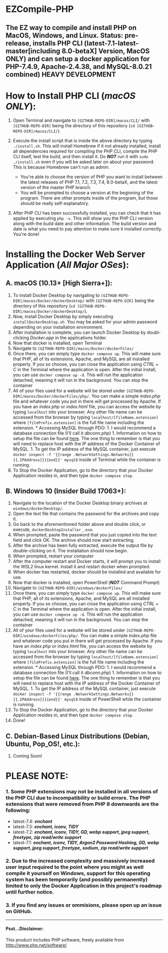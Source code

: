 # EZCompile-PHP
## The EZ way to compile and install PHP on MacOS, Windows, and Linux. Status: pre-release, installs PHP CLI (latest-7.1-latest-master[including 8.0-betaX] Version, MacOS ONLY) and can setup a docker application for PHP-7.4.9, Apache-2.4.38, and MySQL-8.0.21 combined) HEAVY DEVELOPMENT

# How to Install PHP CLI (*macOS ONLY*):
   1. Open Terminal and navigate to ```[GITHUB-REPO-DIR]/macos/CLI/``` with ```[GITHUB-REPO-DIR]``` being the directory of this repository (```cd [GITHUB-REPO-DIR]/macos/CLI/```).
   1. Execute the install script that is inside the above directory by typing ```./install.sh```. This will install Homebrew if it not already installed, install all dependencies required for compiling the PHP CLI, compile the PHP CLI itself, test the build, and then install it. Do ***NOT*** run it with ```sudo ./install.sh``` even if you will be asked later on about your password. This is because Homebrew can't run as admin.
  
      * You're able to choose the version of PHP you want to install between the latest releases of PHP 7.1, 7.2, 7.3, 7.4, 8.0-betaX, and the latest version of the master PHP branch.
      * You will be prompted to choose a version at the beginning of the program. There are other prompts inside of the program, but those should be really self-explanatory.
   1. After PHP CLI has been successfully installed, you can check that it has applied by executing ```php -v```. This will show you the PHP CLI version along with the build date and other information. The build version and date is what you need to pay attention to make sure it installed correctly. You're done!
# Installing the Docker Web Server Application (*All Major OSes*):
   ## A. macOS (10.13+ [High Sierra+]):
   1. To install Docker Desktop by navigating to ```[GITHUB-REPO-DIR]/macos/Docker/dockerDesktop/``` with ```[GITHUB-REPO-DIR]``` being the directory of this repository (```cd [GITHUB-REPO-DIR]/macos/Docker/dockerDesktop/```).
   1. Now, install Docker Desktop by simply executing ```installDockerDesktop.sh```. You may be asked for your admin password depending on your installation environment. 
   1. After installation is complete, you can launch Docker Desktop by doubl-clicking *Docker.app* in the applications folder.
   1. Now that docker is installed, open Terminal
   1. Navigate to ```[GITHUB-REPO-DIR]/macos/Docker/dockerFiles/```
   1. Once there, you can simply type ```docker compose up```. This will make sure that PHP, all of its extensions, Apache, and MySQL are all installed properly. If you so choose, you can close the application using *CTRL* + *C* in the Terminal where the application is open. After the initial install, you can use ```docker compose up -d```. This will run the application detached, meaning it will run in the background. You can stop the container
   1. All of your files used for a website will be stored under ```[GITHUB-REPO-DIR]/macos/Docker/dockerFiles/php/```. You can make a simple *index.php* file and whatever code you put in there will get processed by Apache. If you have an *index.php* or *index.html* file, you can access the website by typing ```localhost``` into your browser. Any other file name can be accessed from the browser by typing ```localhost/[fileName.extension]``` where ```[filePrefix.extension]``` is the full file name including the extension.
    * Accessing MySQL through PDO:
     1. I would recommend a database connection file (I'll call it *dbconn.php*)
     1. Information on how to setup the file can be found [here](https://phpdelusions.net/pdo). The one thing to remember is that you will need to replace host with the IP address of the Docker Container of MySQL.
     1. To get the IP address of the MySQL container, just execute ```docker inspect -f '{{range .NetworkSettings.Networks}}{{.IPAddress}}{{end}}' mysql8``` inside of Terminal while the container is running.
   1. To Stop the Docker Application, go to the directory that your Docker Application resides in, and then type ```docker compose stop```.
   ## B. Windows 10 (Insider Build 17063+):
   1. Navigate to the location of the Docker Desktop binary archives at ```windows/dockerDesktop/```. 
   1. Open the text file that contains the password for the archives and copy it.
   1. Go back to the aforementioned folder above and double click, or execute, ```dockerDesktopInstaller_.exe```.
   1. When prompted, paste the password that you just copied into the text field and click OK. The archive should now start extracting.
   1. After the archive has been fully extracted, execute the output file by double-clicking on it. The installation should now begin.
   1. When prompted, restart your computer
   1. After the computer restart and Docker starts, it will prompt you to install the WSL2 linux kernel. Install it and restart docker when prompted.
   1. When docker has restarted, docker should be installed and available for use.
   1. Now that docker is installed, open PowerShell (***NOT*** Command Prompt)
   1. Navigate to ```[GITHUB-REPO-DIR]/windows/dockerFiles/```
   1. Once there, you can simply type ```docker compose up```. This will make sure that PHP, all of its extensions, Apache, and MySQL are all installed properly. If you so choose, you can close the application using *CTRL* + *C* in the Terminal where the application is open. After the initial install, you can use ```docker compose up -d```. This will run the application detached, meaning it will run in the background. You can stop the container
   1. All of your files used for a website will be stored under ```[GITHUB-REPO-DIR]/windows/dockerFiles/php/```. You can make a simple *index.php* file and whatever code you put in there will get processed by Apache. If you have an *index.php* or *index.html* file, you can access the website by typing ```localhost``` into your browser. Any other file name can be accessed from the browser by typing ```localhost/[fileName.extension]``` where ```[filePrefix.extension]``` is the full file name including the extension.
    * Accessing MySQL through PDO:
     1. I would recommend a database connection file (I'll call it *dbconn.php*)
     1. Information on how to setup the file can be found [here](https://phpdelusions.net/pdo). The one thing to remember is that you will need to replace host with the IP address of the Docker Container of MySQL.
     1. To get the IP address of the MySQL container, just execute ```docker inspect -f '{{range .NetworkSettings.Networks}}{{.IPAddress}}{{end}}' mysql8``` inside of PowerShell while the container is running.
   1. To Stop the Docker Application, go to the directory that your Docker Application resides in, and then type ```docker compose stop```.
   1. Done!
   ## C. Debian-Based Linux Distributions (Debian, Ubuntu, Pop_OS!, etc.):
   1. Coming Soon!
# PLEASE NOTE:
### 1. Some PHP extensions may not be installed in all versions of the PHP CLI due to incompatibility or build errors. The PHP extensions that were removed from PHP 8 downwards are the following:
  * latest-7.4: ***enchant***
  * latest-7.3: ***enchant, iconv, TIDY***
  * latest-7.2: ***enchant, iconv, TIDY, GD, webp support, jpeg support, freetype, zip read/write support***
  * latest-7.1: ***enchant, iconv, TIDY, Argon2 Password Hashing, GD, webp support, jpeg support, freetype, sodium, zip read/write support***
  
### 2. Due to the increased complexity and massively increased user input required to the point where you might as well compile it yourself on Windows, support for this operating system has been temporarily (and possibly permanently) limited to only the Docker Application in this project's roadmap until further notice.

### 3. If you find any issues or ommisions, please open up an issue on GitHub.
---
#### Psst...Disclaimer:

This product includes PHP software, freely available from <http://www.php.net/software/>
